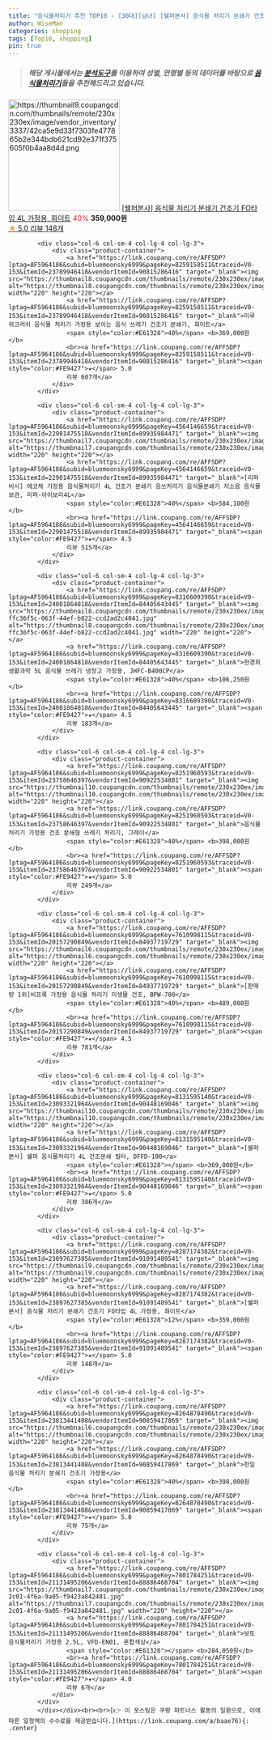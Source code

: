 ```yaml
---
title: "음식물처리기 추천 TOP10 - [30대][남녀] [쉘퍼본사] 음식물 처리기 분쇄기 건조기 FO타입 4L 가정용, 화이트"
author: WiseMan
categories: shopping
tags: [Top10, shopping]
pin: true
---
```


> ##### 해당 게시물에서는 [**분석도구**](https://itemscout.io/)를 이용하여 **성별**, **연령별** 등의 데이터를 바탕으로 [**음식물처리기**](https://link.coupang.com/a/baae76)들을 추천해드리고 있습니다.
<div class="container"><div class="row">
            <div class="col-6 col-sm-4 col-lg-4 col-lg-3">
                <div class="product-container">
                    <a href="https://link.coupang.com/re/AFFSDP?lptag=AF5964186&subid=bluemoonsky6999&pageKey=8287174382&traceid=V0-153&itemId=23897627385&vendorItemId=91091489541" target="_blank"><img src="https://thumbnail9.coupangcdn.com/thumbnails/remote/230x230ex/image/vendor_inventory/3337/42ca5e9d33f7303fe477865b2e344bdb621cd92e371f375605f0b4aa8d4d.png" alt="https://thumbnail9.coupangcdn.com/thumbnails/remote/230x230ex/image/vendor_inventory/3337/42ca5e9d33f7303fe477865b2e344bdb621cd92e371f375605f0b4aa8d4d.png" width="220" height="220"></a>
                    <a href="https://link.coupang.com/re/AFFSDP?lptag=AF5964186&subid=bluemoonsky6999&pageKey=8287174382&traceid=V0-153&itemId=23897627385&vendorItemId=91091489541" target="_blank">[쉘퍼본사] 음식물 처리기 분쇄기 건조기 FO타입 4L 가정용, 화이트</a>
                    <span style="color:#E61328">40%</span> <b>359,000원</b>
                    <br><a href="https://link.coupang.com/re/AFFSDP?lptag=AF5964186&subid=bluemoonsky6999&pageKey=8287174382&traceid=V0-153&itemId=23897627385&vendorItemId=91091489541" target="_blank"><span style="color:#FE9427">★</span> 5.0
                    리뷰 148개</a>
                </div>
            </div>
            
            <div class="col-6 col-sm-4 col-lg-4 col-lg-3">
                <div class="product-container">
                    <a href="https://link.coupang.com/re/AFFSDP?lptag=AF5964186&subid=bluemoonsky6999&pageKey=8259158511&traceid=V0-153&itemId=23789946418&vendorItemId=90815286416" target="_blank"><img src="https://thumbnail8.coupangcdn.com/thumbnails/remote/230x230ex/image/vendor_inventory/6cfb/1ec27b7156338d0de3aa8c5c4895105c8a3db601b0c683c7dad502b4078b.jpg" alt="https://thumbnail8.coupangcdn.com/thumbnails/remote/230x230ex/image/vendor_inventory/6cfb/1ec27b7156338d0de3aa8c5c4895105c8a3db601b0c683c7dad502b4078b.jpg" width="220" height="220"></a>
                    <a href="https://link.coupang.com/re/AFFSDP?lptag=AF5964186&subid=bluemoonsky6999&pageKey=8259158511&traceid=V0-153&itemId=23789946418&vendorItemId=90815286416" target="_blank">미루 위크러쉬 음식물 처리기 가정용 보이는 음식 쓰레기 건조기 분쇄기, 화이트</a>
                    <span style="color:#E61328">40%</span> <b>369,000원</b>
                    <br><a href="https://link.coupang.com/re/AFFSDP?lptag=AF5964186&subid=bluemoonsky6999&pageKey=8259158511&traceid=V0-153&itemId=23789946418&vendorItemId=90815286416" target="_blank"><span style="color:#FE9427">★</span> 5.0
                    리뷰 607개</a>
                </div>
            </div>
            
            <div class="col-6 col-sm-4 col-lg-4 col-lg-3">
                <div class="product-container">
                    <a href="https://link.coupang.com/re/AFFSDP?lptag=AF5964186&subid=bluemoonsky6999&pageKey=4564146659&traceid=V0-153&itemId=22901475518&vendorItemId=89935984471" target="_blank"><img src="https://thumbnail7.coupangcdn.com/thumbnails/remote/230x230ex/image/vendor_inventory/c60b/143a14e5cda57d69aa28a689d175d9c682181c6969dfad91c1bca5a95076.jpg" alt="https://thumbnail7.coupangcdn.com/thumbnails/remote/230x230ex/image/vendor_inventory/c60b/143a14e5cda57d69aa28a689d175d9c682181c6969dfad91c1bca5a95076.jpg" width="220" height="220"></a>
                    <a href="https://link.coupang.com/re/AFFSDP?lptag=AF5964186&subid=bluemoonsky6999&pageKey=4564146659&traceid=V0-153&itemId=22901475518&vendorItemId=89935984471" target="_blank">[리퍼비시] 에코체 가정용 음식물처리기 4L 건조기 분쇄기 음쓰처리기 음식물분쇄기 저소음 음식물보관, 리퍼-아이보리4L</a>
                    <span style="color:#E61328">40%</span> <b>584,100원</b>
                    <br><a href="https://link.coupang.com/re/AFFSDP?lptag=AF5964186&subid=bluemoonsky6999&pageKey=4564146659&traceid=V0-153&itemId=22901475518&vendorItemId=89935984471" target="_blank"><span style="color:#FE9427">★</span> 4.5
                    리뷰 515개</a>
                </div>
            </div>
            
            <div class="col-6 col-sm-4 col-lg-4 col-lg-3">
                <div class="product-container">
                    <a href="https://link.coupang.com/re/AFFSDP?lptag=AF5964186&subid=bluemoonsky6999&pageKey=8316609390&traceid=V0-153&itemId=24001864818&vendorItemId=84405643445" target="_blank"><img src="https://thumbnail8.coupangcdn.com/thumbnails/remote/230x230ex/image/retail/images/183039772159801-ffc36f5c-063f-44ef-b822-ccd2ad2c4041.jpg" alt="https://thumbnail8.coupangcdn.com/thumbnails/remote/230x230ex/image/retail/images/183039772159801-ffc36f5c-063f-44ef-b822-ccd2ad2c4041.jpg" width="220" height="220"></a>
                    <a href="https://link.coupang.com/re/AFFSDP?lptag=AF5964186&subid=bluemoonsky6999&pageKey=8316609390&traceid=V0-153&itemId=24001864818&vendorItemId=84405643445" target="_blank">한경희생활과학 5L 음식물 쓰레기 냉장고 가정용, JHFC-B400CP</a>
                    <span style="color:#E61328">40%</span> <b>106,250원</b>
                    <br><a href="https://link.coupang.com/re/AFFSDP?lptag=AF5964186&subid=bluemoonsky6999&pageKey=8316609390&traceid=V0-153&itemId=24001864818&vendorItemId=84405643445" target="_blank"><span style="color:#FE9427">★</span> 4.5
                    리뷰 183개</a>
                </div>
            </div>
            
            <div class="col-6 col-sm-4 col-lg-4 col-lg-3">
                <div class="product-container">
                    <a href="https://link.coupang.com/re/AFFSDP?lptag=AF5964186&subid=bluemoonsky6999&pageKey=8251960593&traceid=V0-153&itemId=23758646397&vendorItemId=90922534801" target="_blank"><img src="https://thumbnail10.coupangcdn.com/thumbnails/remote/230x230ex/image/vendor_inventory/29eb/4a0dce0855805ccdfd27bf51f8eff89408f6169fbd45cf0d7b2963fd7c20.jpg" alt="https://thumbnail10.coupangcdn.com/thumbnails/remote/230x230ex/image/vendor_inventory/29eb/4a0dce0855805ccdfd27bf51f8eff89408f6169fbd45cf0d7b2963fd7c20.jpg" width="220" height="220"></a>
                    <a href="https://link.coupang.com/re/AFFSDP?lptag=AF5964186&subid=bluemoonsky6999&pageKey=8251960593&traceid=V0-153&itemId=23758646397&vendorItemId=90922534801" target="_blank">음식물처리기 가정용 건조 분쇄형 쓰레기 처리기, 그레이</a>
                    <span style="color:#E61328">40%</span> <b>398,000원</b>
                    <br><a href="https://link.coupang.com/re/AFFSDP?lptag=AF5964186&subid=bluemoonsky6999&pageKey=8251960593&traceid=V0-153&itemId=23758646397&vendorItemId=90922534801" target="_blank"><span style="color:#FE9427">★</span> 5.0
                    리뷰 249개</a>
                </div>
            </div>
            
            <div class="col-6 col-sm-4 col-lg-4 col-lg-3">
                <div class="product-container">
                    <a href="https://link.coupang.com/re/AFFSDP?lptag=AF5964186&subid=bluemoonsky6999&pageKey=7610998115&traceid=V0-153&itemId=20157290849&vendorItemId=84937719729" target="_blank"><img src="https://thumbnail6.coupangcdn.com/thumbnails/remote/230x230ex/image/vendor_inventory/73bd/e324092531c581d78ba06001fe36eca35efb5f49a0326c6a587370bb15d9.jpg" alt="https://thumbnail6.coupangcdn.com/thumbnails/remote/230x230ex/image/vendor_inventory/73bd/e324092531c581d78ba06001fe36eca35efb5f49a0326c6a587370bb15d9.jpg" width="220" height="220"></a>
                    <a href="https://link.coupang.com/re/AFFSDP?lptag=AF5964186&subid=bluemoonsky6999&pageKey=7610998115&traceid=V0-153&itemId=20157290849&vendorItemId=84937719729" target="_blank">[판매량 1위]비프록 가정용 음식물 처리기 미생물 건조, BPW-700</a>
                    <span style="color:#E61328">40%</span> <b>489,000원</b>
                    <br><a href="https://link.coupang.com/re/AFFSDP?lptag=AF5964186&subid=bluemoonsky6999&pageKey=7610998115&traceid=V0-153&itemId=20157290849&vendorItemId=84937719729" target="_blank"><span style="color:#FE9427">★</span> 4.5
                    리뷰 781개</a>
                </div>
            </div>
            
            <div class="col-6 col-sm-4 col-lg-4 col-lg-3">
                <div class="product-container">
                    <a href="https://link.coupang.com/re/AFFSDP?lptag=AF5964186&subid=bluemoonsky6999&pageKey=8131595140&traceid=V0-153&itemId=23093321964&vendorItemId=90448169046" target="_blank"><img src="https://thumbnail10.coupangcdn.com/thumbnails/remote/230x230ex/image/vendor_inventory/f5d4/d9e6d053508cea3d599833bf6ba9cd4921c5facd062d8fd517c1b2dd77a5.png" alt="https://thumbnail10.coupangcdn.com/thumbnails/remote/230x230ex/image/vendor_inventory/f5d4/d9e6d053508cea3d599833bf6ba9cd4921c5facd062d8fd517c1b2dd77a5.png" width="220" height="220"></a>
                    <a href="https://link.coupang.com/re/AFFSDP?lptag=AF5964186&subid=bluemoonsky6999&pageKey=8131595140&traceid=V0-153&itemId=23093321964&vendorItemId=90448169046" target="_blank">[쉘퍼본사] 쉘퍼 음식물처리기 4L 건조분쇄 필터, DFFD-100</a>
                    <span style="color:#E61328"></span> <b>369,000원</b>
                    <br><a href="https://link.coupang.com/re/AFFSDP?lptag=AF5964186&subid=bluemoonsky6999&pageKey=8131595140&traceid=V0-153&itemId=23093321964&vendorItemId=90448169046" target="_blank"><span style="color:#FE9427">★</span> 5.0
                    리뷰 386개</a>
                </div>
            </div>
            
            <div class="col-6 col-sm-4 col-lg-4 col-lg-3">
                <div class="product-container">
                    <a href="https://link.coupang.com/re/AFFSDP?lptag=AF5964186&subid=bluemoonsky6999&pageKey=8287174382&traceid=V0-153&itemId=23897627385&vendorItemId=91091489541" target="_blank"><img src="https://thumbnail9.coupangcdn.com/thumbnails/remote/230x230ex/image/vendor_inventory/3337/42ca5e9d33f7303fe477865b2e344bdb621cd92e371f375605f0b4aa8d4d.png" alt="https://thumbnail9.coupangcdn.com/thumbnails/remote/230x230ex/image/vendor_inventory/3337/42ca5e9d33f7303fe477865b2e344bdb621cd92e371f375605f0b4aa8d4d.png" width="220" height="220"></a>
                    <a href="https://link.coupang.com/re/AFFSDP?lptag=AF5964186&subid=bluemoonsky6999&pageKey=8287174382&traceid=V0-153&itemId=23897627385&vendorItemId=91091489541" target="_blank">[쉘퍼본사] 음식물 처리기 분쇄기 건조기 FO타입 4L 가정용, 화이트</a>
                    <span style="color:#E61328">12%</span> <b>359,000원</b>
                    <br><a href="https://link.coupang.com/re/AFFSDP?lptag=AF5964186&subid=bluemoonsky6999&pageKey=8287174382&traceid=V0-153&itemId=23897627385&vendorItemId=91091489541" target="_blank"><span style="color:#FE9427">★</span> 5.0
                    리뷰 148개</a>
                </div>
            </div>
            
            <div class="col-6 col-sm-4 col-lg-4 col-lg-3">
                <div class="product-container">
                    <a href="https://link.coupang.com/re/AFFSDP?lptag=AF5964186&subid=bluemoonsky6999&pageKey=8264878490&traceid=V0-153&itemId=23813441408&vendorItemId=90859417869" target="_blank"><img src="https://thumbnail6.coupangcdn.com/thumbnails/remote/230x230ex/image/vendor_inventory/da95/5b814f097135ed7a643d3cf90f6e7cfb57b7bcf94b555f958f4b3a1ab262.jpg" alt="https://thumbnail6.coupangcdn.com/thumbnails/remote/230x230ex/image/vendor_inventory/da95/5b814f097135ed7a643d3cf90f6e7cfb57b7bcf94b555f958f4b3a1ab262.jpg" width="220" height="220"></a>
                    <a href="https://link.coupang.com/re/AFFSDP?lptag=AF5964186&subid=bluemoonsky6999&pageKey=8264878490&traceid=V0-153&itemId=23813441408&vendorItemId=90859417869" target="_blank">한일 음식물 처리기 분쇄기 건조기 가정용</a>
                    <span style="color:#E61328">40%</span> <b>398,000원</b>
                    <br><a href="https://link.coupang.com/re/AFFSDP?lptag=AF5964186&subid=bluemoonsky6999&pageKey=8264878490&traceid=V0-153&itemId=23813441408&vendorItemId=90859417869" target="_blank"><span style="color:#FE9427">★</span> 5.0
                    리뷰 75개</a>
                </div>
            </div>
            
            <div class="col-6 col-sm-4 col-lg-4 col-lg-3">
                <div class="product-container">
                    <a href="https://link.coupang.com/re/AFFSDP?lptag=AF5964186&subid=bluemoonsky6999&pageKey=7801784251&traceid=V0-153&itemId=21131495206&vendorItemId=88886468704" target="_blank"><img src="https://thumbnail7.coupangcdn.com/thumbnails/remote/230x230ex/image/retail/images/2024/03/04/10/7/8081fdbb-2c01-4f6a-9a05-f9423a842481.jpg" alt="https://thumbnail7.coupangcdn.com/thumbnails/remote/230x230ex/image/retail/images/2024/03/04/10/7/8081fdbb-2c01-4f6a-9a05-f9423a842481.jpg" width="220" height="220"></a>
                    <a href="https://link.coupang.com/re/AFFSDP?lptag=AF5964186&subid=bluemoonsky6999&pageKey=7801784251&traceid=V0-153&itemId=21131495206&vendorItemId=88886468704" target="_blank">보토 음식물처리기 가정용 2.5L, VFD-EN01, 혼합색상</a>
                    <span style="color:#E61328"></span> <b>284,050원</b>
                    <br><a href="https://link.coupang.com/re/AFFSDP?lptag=AF5964186&subid=bluemoonsky6999&pageKey=7801784251&traceid=V0-153&itemId=21131495206&vendorItemId=88886468704" target="_blank"><span style="color:#FE9427">★</span> 4.0
                    리뷰 6개</a>
                </div>
            </div>
            </div></div><br><br>[👉 이 포스팅은 쿠팡 파트너스 활동의 일환으로, 이에 따른 일정액의 수수료를 제공받습니다.](https://link.coupang.com/a/baae76){: .center}
